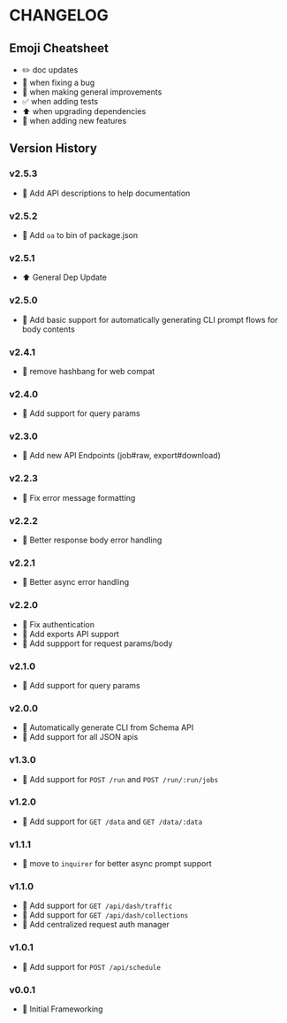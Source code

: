 # CHANGELOG

## Emoji Cheatsheet
- :pencil2: doc updates
- :bug: when fixing a bug
- :rocket: when making general improvements
- :white_check_mark: when adding tests
- :arrow_up: when upgrading dependencies
- :tada: when adding new features

## Version History

### v2.5.3

- :tada: Add API descriptions to help documentation

### v2.5.2

- :tada: Add `oa` to bin of package.json

### v2.5.1

- :arrow_up: General Dep Update

### v2.5.0

- :rocket: Add basic support for automatically generating CLI prompt flows for body contents

### v2.4.1

- :bug: remove hashbang for web compat

### v2.4.0

- :tada: Add support for query params

### v2.3.0

- :rocket: Add new API Endpoints (job#raw, export#download)

### v2.2.3

- :bug: Fix error message formatting

### v2.2.2

- :bug: Better response body error handling

### v2.2.1

- :bug: Better async error handling

### v2.2.0

- :bug: Fix authentication
- :tada: Add exports API support
- :rocket: Add suppport for request params/body

### v2.1.0

- :tada: Add support for query params

### v2.0.0

- :tada: Automatically generate CLI from Schema API
- :rocket: Add support for all JSON apis

### v1.3.0

- :tada: Add support for `POST /run` and `POST /run/:run/jobs`

### v1.2.0

- :tada: Add support for `GET /data` and `GET /data/:data`

### v1.1.1

- :rocket: move to `inquirer` for better async prompt support

### v1.1.0

- :tada: Add support for `GET /api/dash/traffic`
- :tada: Add support for `GET /api/dash/collections`
- :rocket: Add centralized request auth manager

### v1.0.1

- :tada: Add support for `POST /api/schedule`

### v0.0.1

- :rocket: Initial Frameworking

